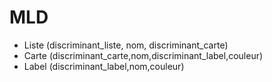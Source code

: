 # MLD

- Liste (discriminant_liste, nom, discriminant_carte)
- Carte (discriminant_carte,nom,discriminant_label,couleur)
- Label (discriminant_label,nom,couleur)
